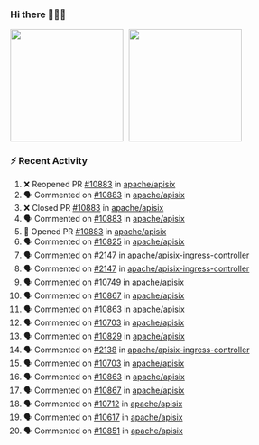 ### Hi there 👋👋👋

<div style="display: flex; gap: 10px;">
  <img height="200px" src="https://github-readme-stats.vercel.app/api?username=Vacant2333&show_icons=true&theme=flag-india&count_private=true&hide_rank=true&include_all_commits=true">
  <img height="200px" src="https://github-readme-stats.vercel.app/api/top-langs/?username=Vacant2333&layout=donut">
</div>

### :zap: Recent Activity

<!--START_SECTION:activity-->
1. ❌ Reopened PR [#10883](https://github.com/apache/apisix/pull/10883) in [apache/apisix](https://github.com/apache/apisix)
2. 🗣 Commented on [#10883](https://github.com/apache/apisix/pull/10883#issuecomment-1916039730) in [apache/apisix](https://github.com/apache/apisix)
3. ❌ Closed PR [#10883](https://github.com/apache/apisix/pull/10883) in [apache/apisix](https://github.com/apache/apisix)
4. 🗣 Commented on [#10883](https://github.com/apache/apisix/pull/10883#issuecomment-1916002071) in [apache/apisix](https://github.com/apache/apisix)
5. 💪 Opened PR [#10883](https://github.com/apache/apisix/pull/10883) in [apache/apisix](https://github.com/apache/apisix)
6. 🗣 Commented on [#10825](https://github.com/apache/apisix/issues/10825#issuecomment-1914249715) in [apache/apisix](https://github.com/apache/apisix)
7. 🗣 Commented on [#2147](https://github.com/apache/apisix-ingress-controller/issues/2147#issuecomment-1912108783) in [apache/apisix-ingress-controller](https://github.com/apache/apisix-ingress-controller)
8. 🗣 Commented on [#2147](https://github.com/apache/apisix-ingress-controller/issues/2147#issuecomment-1910483665) in [apache/apisix-ingress-controller](https://github.com/apache/apisix-ingress-controller)
9. 🗣 Commented on [#10749](https://github.com/apache/apisix/issues/10749#issuecomment-1910479333) in [apache/apisix](https://github.com/apache/apisix)
10. 🗣 Commented on [#10867](https://github.com/apache/apisix/issues/10867#issuecomment-1910471597) in [apache/apisix](https://github.com/apache/apisix)
11. 🗣 Commented on [#10863](https://github.com/apache/apisix/issues/10863#issuecomment-1910469702) in [apache/apisix](https://github.com/apache/apisix)
12. 🗣 Commented on [#10703](https://github.com/apache/apisix/pull/10703#issuecomment-1910464832) in [apache/apisix](https://github.com/apache/apisix)
13. 🗣 Commented on [#10829](https://github.com/apache/apisix/issues/10829#issuecomment-1909216544) in [apache/apisix](https://github.com/apache/apisix)
14. 🗣 Commented on [#2138](https://github.com/apache/apisix-ingress-controller/issues/2138#issuecomment-1908303375) in [apache/apisix-ingress-controller](https://github.com/apache/apisix-ingress-controller)
15. 🗣 Commented on [#10703](https://github.com/apache/apisix/pull/10703#issuecomment-1908268670) in [apache/apisix](https://github.com/apache/apisix)
16. 🗣 Commented on [#10863](https://github.com/apache/apisix/issues/10863#issuecomment-1908259822) in [apache/apisix](https://github.com/apache/apisix)
17. 🗣 Commented on [#10867](https://github.com/apache/apisix/issues/10867#issuecomment-1908236597) in [apache/apisix](https://github.com/apache/apisix)
18. 🗣 Commented on [#10712](https://github.com/apache/apisix/issues/10712#issuecomment-1906120138) in [apache/apisix](https://github.com/apache/apisix)
19. 🗣 Commented on [#10617](https://github.com/apache/apisix/issues/10617#issuecomment-1906052698) in [apache/apisix](https://github.com/apache/apisix)
20. 🗣 Commented on [#10851](https://github.com/apache/apisix/pull/10851#issuecomment-1906032205) in [apache/apisix](https://github.com/apache/apisix)
<!--END_SECTION:activity-->
